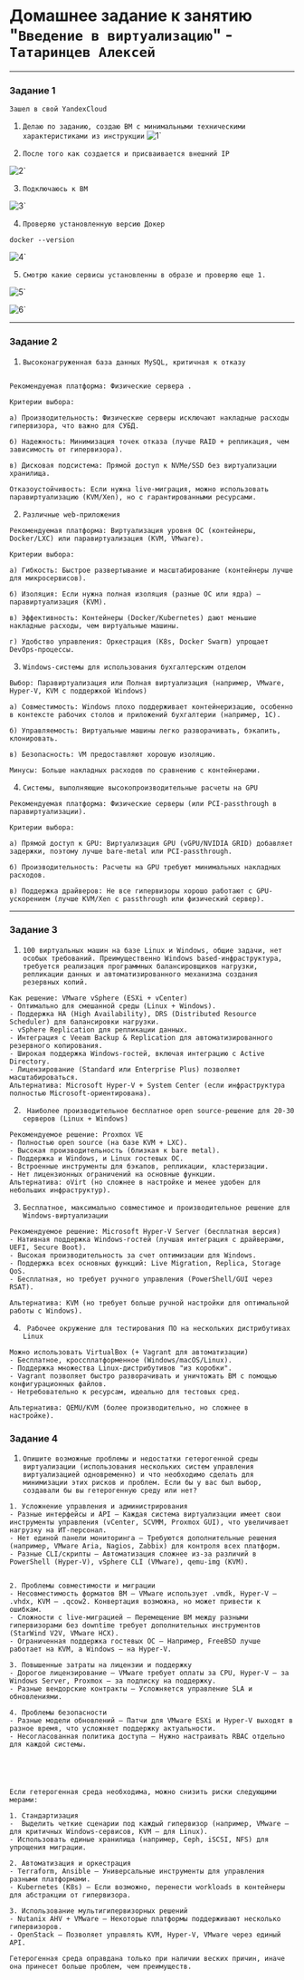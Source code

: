 # Домашнее задание к занятию "`Введение в виртуализацию`" - `Татаринцев Алексей`

---

### Задание 1

`Зашел в свой YandexCloud`

1. `Делаю по заданию, создаю ВМ с минимальными техническими характеристиками из инструкции`
![1](https://github.com/Foxbeerxxx/virt1/blob/main/img/img1.png)`

2. `После того как создается и присваивается внешний IP`

![2](https://github.com/Foxbeerxxx/virt1/blob/main/img/2.png)`

3. `Подключаюсь к ВМ`

![3](https://github.com/Foxbeerxxx/virt1/blob/main/img/3.png)`

4. `Проверяю установленную версию Докер`

```
docker --version 
```
![4](https://github.com/Foxbeerxxx/virt1/blob/main/img/4.png)`

5. `Смотрю какие сервисы установленны в образе и проверяю еще 1.`

![5](https://github.com/Foxbeerxxx/virt1/blob/main/img/5.png)`

![6](https://github.com/Foxbeerxxx/virt1/blob/main/img/6.png)`



---


### Задание 2

1. `Высоконагруженная база данных MySQL, критичная к отказу`

```

Рекомендуемая платформа: Физические сервера .

Критерии выбора:

а) Производительность: Физические серверы исключают накладные расходы гипервизора, что важно для СУБД.

б) Надежность: Минимизация точек отказа (лучше RAID + репликация, чем зависимость от гипервизора).

в) Дисковая подсистема: Прямой доступ к NVMe/SSD без виртуализации хранилища.

Отказоустойчивость: Если нужна live-миграция, можно использовать паравиртуализацию (KVM/Xen), но с гарантированными ресурсами.
```



2. ` Различные web-приложения `

```
Рекомендуемая платформа: Виртуализация уровня ОС (контейнеры, Docker/LXC) или паравиртуализация (KVM, VMware).

Критерии выбора:

а) Гибкость: Быстрое развертывание и масштабирование (контейнеры лучше для микросервисов).

б) Изоляция: Если нужна полная изоляция (разные ОС или ядра) — паравиртуализация (KVM).

в) Эффективность: Контейнеры (Docker/Kubernetes) дают меньшие накладные расходы, чем виртуальные машины.

г) Удобство управления: Оркестрация (K8s, Docker Swarm) упрощает DevOps-процессы.

```


3. `Windows-системы для использования бухгалтерским отделом`

```
Выбор: Паравиртуализация или Полная виртуализация (например, VMware, Hyper-V, KVM с поддержкой Windows)

а) Совместимость: Windows плохо поддерживает контейнеризацию, особенно в контексте рабочих столов и приложений бухгалтерии (например, 1С).

б) Управляемость: Виртуальные машины легко разворачивать, бэкапить, клонировать.

в) Безопасность: VM предоставляют хорошую изоляцию.

Минусы: Больше накладных расходов по сравнению с контейнерами.

```


4. `Системы, выполняющие высокопроизводительные расчеты на GPU`
```
Рекомендуемая платформа: Физические серверы (или PCI-passthrough в паравиртуализации).

Критерии выбора:

а) Прямой доступ к GPU: Виртуализация GPU (vGPU/NVIDIA GRID) добавляет задержки, поэтому лучше bare-metal или PCI-passthrough.

б) Производительность: Расчеты на GPU требуют минимальных накладных расходов.

в) Поддержка драйверов: Не все гипервизоры хорошо работают с GPU-ускорением (лучше KVM/Xen с passthrough или физический сервер).

```




---

### Задание 3


1. `100 виртуальных машин на базе Linux и Windows, общие задачи, нет особых требований. Преимущественно Windows based-инфраструктура, требуется реализация программных балансировщиков нагрузки, репликации данных и автоматизированного механизма создания резервных копий.`

```
Как решение: VMware vSphere (ESXi + vCenter)
- Оптимально для смешанной среды (Linux + Windows).
- Поддержка HA (High Availability), DRS (Distributed Resource Scheduler) для балансировки нагрузки.
- vSphere Replication для репликации данных.
- Интеграция с Veeam Backup & Replication для автоматизированного резервного копирования.
- Широкая поддержка Windows-гостей, включая интеграцию с Active Directory.
- Лицензирование (Standard или Enterprise Plus) позволяет масштабироваться.
Альтернатива: Microsoft Hyper-V + System Center (если инфраструктура полностью Microsoft-ориентирована).
```
2. ` Наиболее производительное бесплатное open source-решение для 20-30 серверов (Linux + Windows)`

```
Рекомендуемое решение: Proxmox VE
- Полностью open source (на базе KVM + LXC).
- Высокая производительность (близкая к bare metal).
- Поддержка и Windows, и Linux гостевых ОС.
- Встроенные инструменты для бэкапов, репликации, кластеризации.
- Нет лицензионных ограничений на основные функции.
Альтернатива: oVirt (но сложнее в настройке и менее удобен для небольших инфраструктур).
```

3. `Бесплатное, максимально совместимое и производительное решение для Windows-виртуализации`

```
Рекомендуемое решение: Microsoft Hyper-V Server (бесплатная версия)
- Нативная поддержка Windows-гостей (лучшая интеграция с драйверами, UEFI, Secure Boot).
- Высокая производительность за счет оптимизации для Windows.
- Поддержка всех основных функций: Live Migration, Replica, Storage QoS.
- Бесплатная, но требует ручного управления (PowerShell/GUI через RSAT).

Альтернатива: KVM (но требует больше ручной настройки для оптимальной работы с Windows).
```
4. ` Рабочее окружение для тестирования ПО на нескольких дистрибутивах Linux`

```
Можно использовать VirtualBox (+ Vagrant для автоматизации)
- Бесплатное, кроссплатформенное (Windows/macOS/Linux).
- Поддержка множества Linux-дистрибутивов "из коробки".
- Vagrant позволяет быстро разворачивать и уничтожать ВМ с помощью конфигурационных файлов.
- Нетребовательно к ресурсам, идеально для тестовых сред.

Альтернатива: QEMU/KVM (более производительно, но сложнее в настройке).
```


### Задание 4


1. `Опишите возможные проблемы и недостатки гетерогенной среды виртуализации (использования нескольких систем управления виртуализацией одновременно) и что необходимо сделать для минимизации этих рисков и проблем. Если бы у вас был выбор, создавали бы вы гетерогенную среду или нет?`

```
1. Усложнение управления и администрирования
- Разные интерфейсы и API – Каждая система виртуализации имеет свои инструменты управления (vCenter, SCVMM, Proxmox GUI), что увеличивает нагрузку на ИТ-персонал.
- Нет единой панели мониторинга – Требуются дополнительные решения (например, VMware Aria, Nagios, Zabbix) для контроля всех платформ.
- Разные CLI/скрипты – Автоматизация сложнее из-за различий в PowerShell (Hyper-V), vSphere CLI (VMware), qemu-img (KVM).


2. Проблемы совместимости и миграции
- Несовместимость форматов ВМ – VMware использует .vmdk, Hyper-V – .vhdx, KVM – .qcow2. Конвертация возможна, но может привести к ошибкам.
- Сложности с live-миграцией – Перемещение ВМ между разными гипервизорами без downtime требует дополнительных инструментов (StarWind V2V, VMware HCX).
- Ограниченная поддержка гостевых ОС – Например, FreeBSD лучше работает на KVM, а Windows – на Hyper-V.

3. Повышенные затраты на лицензии и поддержку
- Дорогое лицензирование – VMware требует оплаты за CPU, Hyper-V – за Windows Server, Proxmox – за подписку на поддержку.
- Разные вендорские контракты – Усложняется управление SLA и обновлениями.

4. Проблемы безопасности
- Разные модели обновлений – Патчи для VMware ESXi и Hyper-V выходят в разное время, что усложняет поддержку актуальности.
- Несогласованная политика доступа – Нужно настраивать RBAC отдельно для каждой системы.





Если гетерогенная среда необходима, можно снизить риски следующими мерами:

1. Стандартизация 
-  Выделить четкие сценарии под каждый гипервизор (например, VMware – для критичных Windows-сервисов, KVM – для Linux).
- Использовать единые хранилища (например, Ceph, iSCSI, NFS) для упрощения миграции.

2. Автоматизация и оркестрация
- Terraform, Ansible – Универсальные инструменты для управления разными платформами.
- Kubernetes (K8s) – Если возможно, перенести workloads в контейнеры для абстракции от гипервизора.

3. Использование мультигипервизорных решений
- Nutanix AHV + VMware – Некоторые платформы поддерживают несколько гипервизоров.
- OpenStack – Позволяет управлять KVM, Hyper-V, VMware через единый API.

Гетерогенная среда оправдана только при наличии веских причин, иначе она принесет больше проблем, чем преимуществ.

```


